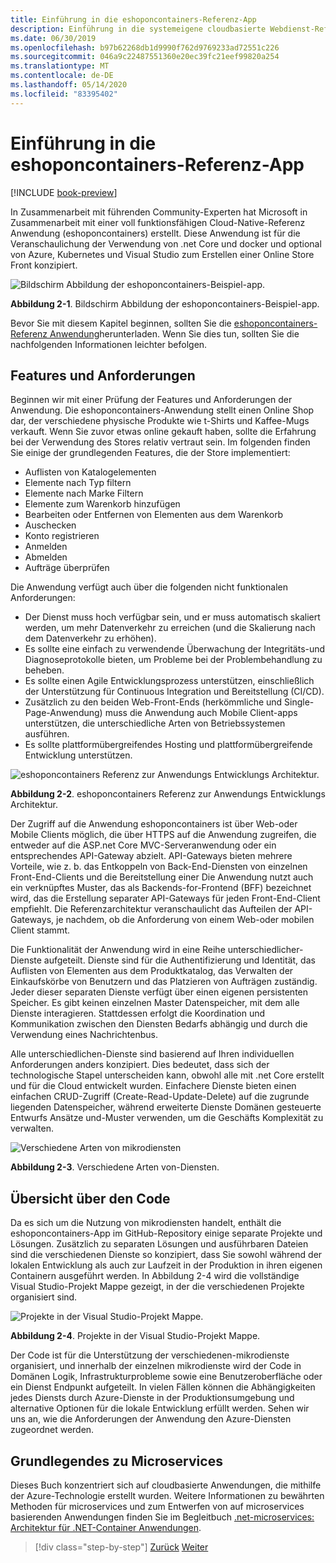 ```yaml
---
title: Einführung in die eshoponcontainers-Referenz-App
description: Einführung in die systemeigene cloudbasierte Webdienst-Referenz-App für ASP.net Core und Azure.
ms.date: 06/30/2019
ms.openlocfilehash: b97b62268db1d9990f762d9769233ad72551c226
ms.sourcegitcommit: 046a9c22487551360e20ec39fc21eef99820a254
ms.translationtype: MT
ms.contentlocale: de-DE
ms.lasthandoff: 05/14/2020
ms.locfileid: "83395402"
---
```

# <a name="introducing-eshoponcontainers-reference-app"></a>Einführung in die eshoponcontainers-Referenz-App

[!INCLUDE [book-preview](../../../includes/book-preview.md)]

In Zusammenarbeit mit führenden Community-Experten hat Microsoft in Zusammenarbeit mit einer voll funktionsfähigen Cloud-Native-Referenz Anwendung (eshoponcontainers) erstellt. Diese Anwendung ist für die Veranschaulichung der Verwendung von .net Core und docker und optional von Azure, Kubernetes und Visual Studio zum Erstellen einer Online Store Front konzipiert.

![Bildschirm Abbildung der eshoponcontainers-Beispiel-app.](./media/eshoponcontainers-sample-app-screenshot.png)

**Abbildung 2-1**. Bildschirm Abbildung der eshoponcontainers-Beispiel-app.

Bevor Sie mit diesem Kapitel beginnen, sollten Sie die [eshoponcontainers-Referenz Anwendung](https://github.com/dotnet-architecture/eShopOnContainers)herunterladen. Wenn Sie dies tun, sollten Sie die nachfolgenden Informationen leichter befolgen.

## <a name="features-and-requirements"></a>Features und Anforderungen

Beginnen wir mit einer Prüfung der Features und Anforderungen der Anwendung. Die eshoponcontainers-Anwendung stellt einen Online Shop dar, der verschiedene physische Produkte wie t-Shirts und Kaffee-Mugs verkauft. Wenn Sie zuvor etwas online gekauft haben, sollte die Erfahrung bei der Verwendung des Stores relativ vertraut sein. Im folgenden finden Sie einige der grundlegenden Features, die der Store implementiert:

- Auflisten von Katalogelementen
- Elemente nach Typ filtern
- Elemente nach Marke Filtern
- Elemente zum Warenkorb hinzufügen
- Bearbeiten oder Entfernen von Elementen aus dem Warenkorb
- Auschecken
- Konto registrieren
- Anmelden
- Abmelden
- Aufträge überprüfen

Die Anwendung verfügt auch über die folgenden nicht funktionalen Anforderungen:

- Der Dienst muss hoch verfügbar sein, und er muss automatisch skaliert werden, um mehr Datenverkehr zu erreichen (und die Skalierung nach dem Datenverkehr zu erhöhen).
- Es sollte eine einfach zu verwendende Überwachung der Integritäts-und Diagnoseprotokolle bieten, um Probleme bei der Problembehandlung zu beheben.
- Es sollte einen Agile Entwicklungsprozess unterstützen, einschließlich der Unterstützung für Continuous Integration und Bereitstellung (CI/CD).
- Zusätzlich zu den beiden Web-Front-Ends (herkömmliche und Single-Page-Anwendung) muss die Anwendung auch Mobile Client-apps unterstützen, die unterschiedliche Arten von Betriebssystemen ausführen.
- Es sollte plattformübergreifendes Hosting und plattformübergreifende Entwicklung unterstützen.

![eshoponcontainers Referenz zur Anwendungs Entwicklungs Architektur.](./media/eshoponcontainers-development-architecture.png)

**Abbildung 2-2**. eshoponcontainers Referenz zur Anwendungs Entwicklungs Architektur.

Der Zugriff auf die Anwendung eshoponcontainers ist über Web-oder Mobile Clients möglich, die über HTTPS auf die Anwendung zugreifen, die entweder auf die ASP.net Core MVC-Serveranwendung oder ein entsprechendes API-Gateway abzielt. API-Gateways bieten mehrere Vorteile, wie z. b. das Entkoppeln von Back-End-Diensten von einzelnen Front-End-Clients und die Bereitstellung einer Die Anwendung nutzt auch ein verknüpftes Muster, das als Backends-for-Frontend (BFF) bezeichnet wird, das die Erstellung separater API-Gateways für jeden Front-End-Client empfiehlt. Die Referenzarchitektur veranschaulicht das Aufteilen der API-Gateways, je nachdem, ob die Anforderung von einem Web-oder mobilen Client stammt.

Die Funktionalität der Anwendung wird in eine Reihe unterschiedlicher-Dienste aufgeteilt. Dienste sind für die Authentifizierung und Identität, das Auflisten von Elementen aus dem Produktkatalog, das Verwalten der Einkaufskörbe von Benutzern und das Platzieren von Aufträgen zuständig. Jeder dieser separaten Dienste verfügt über einen eigenen persistenten Speicher. Es gibt keinen einzelnen Master Datenspeicher, mit dem alle Dienste interagieren. Stattdessen erfolgt die Koordination und Kommunikation zwischen den Diensten Bedarfs abhängig und durch die Verwendung eines Nachrichtenbus.

Alle unterschiedlichen-Dienste sind basierend auf Ihren individuellen Anforderungen anders konzipiert. Dies bedeutet, dass sich der technologische Stapel unterscheiden kann, obwohl alle mit .net Core erstellt und für die Cloud entwickelt wurden. Einfachere Dienste bieten einen einfachen CRUD-Zugriff (Create-Read-Update-Delete) auf die zugrunde liegenden Datenspeicher, während erweiterte Dienste Domänen gesteuerte Entwurfs Ansätze und-Muster verwenden, um die Geschäfts Komplexität zu verwalten.

![Verschiedene Arten von mikrodiensten](./media/different-kinds-of-microservices.png)

**Abbildung 2-3**. Verschiedene Arten von-Diensten.

## <a name="overview-of-the-code"></a>Übersicht über den Code

Da es sich um die Nutzung von mikrodiensten handelt, enthält die eshoponcontainers-App im GitHub-Repository einige separate Projekte und Lösungen. Zusätzlich zu separaten Lösungen und ausführbaren Dateien sind die verschiedenen Dienste so konzipiert, dass Sie sowohl während der lokalen Entwicklung als auch zur Laufzeit in der Produktion in ihren eigenen Containern ausgeführt werden. In Abbildung 2-4 wird die vollständige Visual Studio-Projekt Mappe gezeigt, in der die verschiedenen Projekte organisiert sind.

![Projekte in der Visual Studio-Projekt Mappe.](./media/projects-in-visual-studio-solution.png)

**Abbildung 2-4**. Projekte in der Visual Studio-Projekt Mappe.

Der Code ist für die Unterstützung der verschiedenen-mikrodienste organisiert, und innerhalb der einzelnen mikrodienste wird der Code in Domänen Logik, Infrastrukturprobleme sowie eine Benutzeroberfläche oder ein Dienst Endpunkt aufgeteilt. In vielen Fällen können die Abhängigkeiten jedes Diensts durch Azure-Dienste in der Produktionsumgebung und alternative Optionen für die lokale Entwicklung erfüllt werden. Sehen wir uns an, wie die Anforderungen der Anwendung den Azure-Diensten zugeordnet werden.

## <a name="understanding-microservices"></a>Grundlegendes zu Microservices

Dieses Buch konzentriert sich auf cloudbasierte Anwendungen, die mithilfe der Azure-Technologie erstellt wurden. Weitere Informationen zu bewährten Methoden für microservices und zum Entwerfen von auf microservices basierenden Anwendungen finden Sie im Begleitbuch [.net-microservices: Architektur für .NET-Container Anwendungen](https://dotnet.microsoft.com/download/thank-you/microservices-architecture-ebook).

>[!div class="step-by-step"]
>[Zurück](candidate-apps.md)
>[Weiter](map-eshoponcontainers-azure-services.md)
